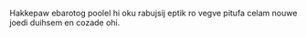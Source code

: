 Hakkepaw ebarotog poolel hi oku rabujsij eptik ro vegve pitufa celam nouwe joedi duihsem en cozade ohi.